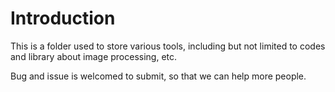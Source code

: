 # Introduction 

This is a folder used to store various tools, including but not limited to codes and library about image processing, etc.


Bug and issue is welcomed to submit, so that we can help more people.

